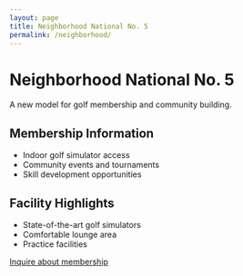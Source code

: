 ```yaml
---
layout: page
title: Neighborhood National No. 5
permalink: /neighborhood/
---
```


# Neighborhood National No. 5

A new model for golf membership and community building.

## Membership Information

- Indoor golf simulator access
- Community events and tournaments
- Skill development opportunities

## Facility Highlights

- State-of-the-art golf simulators
- Comfortable lounge area
- Practice facilities

[Inquire about membership](/contact)
